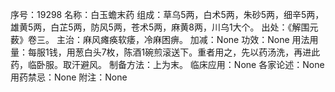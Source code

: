 序号：19298
名称：白玉蟾末药
组成：草乌5两，白术5两，朱砂5两，细辛5两，雄黄5两，白芷5两，防风5两，苍术5两，麻黄8两，川乌1大个。
出处：《解围元薮》卷三。
主治：麻风瘫痪软痿，冷麻困痹。
加减：None
功效：None
用法用量：每服1钱，用葱白头7枚，陈酒1碗煎滚送下。重者用之，先以药汤洗，再进此药，临卧服。取汗避风。
制备方法：上为末。
临床应用：None
各家论述：None
用药禁忌：None
附注：None
